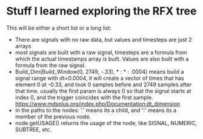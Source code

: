 # Stuff I learned exploring the RFX tree
This will be either a short list or a long list:
- There are signals with no raw data, but values and timesteps are just 2 arrays
- most signals are built with a raw signal, timesteps are a formula from which the actual timestamps
  array is built. Values are also built with a formula from the raw signal.
- Build_Dim(Build_Window(0, 2749, -.33), * : * : .0004) means build a signal range with dt=0.0004,
  it will create a vector of times that has element 0 at -0.33, and took 0 samples before and 2749
  samples after that time. usually the first param is always 0 so that the signal starts at index 0,
  and the trigger coincides with the first sample.
  https://www.mdsplus.org/index.php/Documentation:dt_dimension
- In the paths to the nodes: '.' means its a child, and ':' means its a member of the previous node.
- node.getUSAGE() returns the usage of the node, like SIGNAL, NUMERIC, SUBTREE, etc.